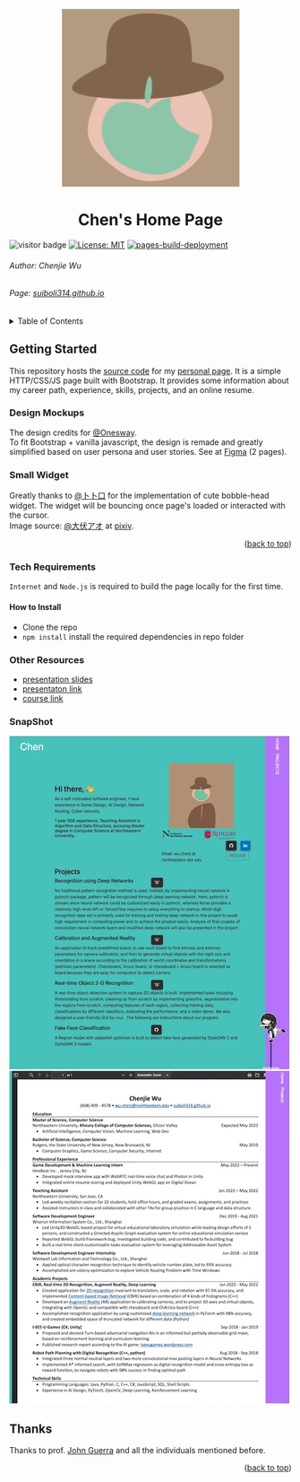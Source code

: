<!-- PROJECT LOGO -->
<a name="readme-top"></a>
<div align="center">
<img src="./docs/assets/images/favicon.png">
<h1 align="center">Chen's Home Page</h1>
</div>

![visitor badge](https://visitor-badge.glitch.me/badge?page_id=suiboli314.suiboli314.github.io)
[![License: MIT](https://img.shields.io/badge/License-MIT-yellow.svg)](./LICENSE)
[![pages-build-deployment](https://github.com/suiboli314/suiboli314.github.io/actions/workflows/pages/pages-build-deployment/badge.svg)](https://github.com/suiboli314/suiboli314.github.io/actions/workflows/pages/pages-build-deployment)

###### Author: Chenjie Wu

###### Page: [suiboli314.github.io](https://suiboli314.github.io)

<!-- TABLE OF CONTENTS -->
<details>
  <summary>Table of Contents</summary>
  <ul>
    <li><a href="#getting-started">Getting Started</a></li>
    <li><a href="#desgin-mockups">Desgin Mockups</a></li>
    <li><a href="#small-widget">Small Widget</a></li>
    <li><a href="#snapshot">SnapShot</a></li>
    <li><a href="#tech-requirements">Tech Requirements</a></li>
        <ul>
            <li><a href="#how-to-install">How to Instal</a></li>
        </ul>
    <li><a href="#snapshot">SnapShot</a></li>
    <li><a href="#thanks">Thanks</a></li>
  </ul>
</details>

## Getting Started

This repository hosts the [source code](./docs/index.html) for my [personal page](https://suiboli314.github.io).
It is a simple HTTP/CSS/JS page built with Bootstrap.
It provides some information about my career path,
experience, skills, projects, and an online resume.

### Design Mockups

The design credits for [@Onesway](https://www.onesway.design).<br>
To fit Bootstrap + vanilla javascript,
the design is remade and greatly simplified based on user persona and user stories.
See at [Figma](https://www.figma.com/file/uysordBubbygqyatIBVYRN/Untitled?node-id=0%3A1) (2 pages).<br>

### Small Widget

Greatly thanks to [@卜卜口](https://github.com/itorr/sakana) for the implementation of cute bobble-head widget.
The widget will be bouncing once page's loaded or interacted with the cursor.<br>
Image source:  [@大伏アオ](https://twitter.com/blue00f4) at [pixiv](https://pixiv.me/aoiroblue1340).
<p align="right">(<a href="#readme-top">back to top</a>)</p>

### Tech Requirements

`Internet` and `Node.js` is required to build the page locally for the first time.

#### How to Install

- Clone the repo
- `npm install` install the required dependencies in repo folder

### Other Resources
- [presentation slides](./docs/assets/resources/Personal%20Homepage%20Presentation.pdf)
- [presentaton link](https://vimeo.com/754278032)
- [course link](https://johnguerra.co/classes/webDevelopment_fall_2022/)

### SnapShot

![Snapshot of personal homepage](./docs/assets/images/snapshot-homepage.jpeg)
![Snapshot of pdf viewer](./docs/assets/images/snapshoot-pdf-viewer.jpeg)

## Thanks

Thanks to prof. [John Guerra](https://johnguerra.co) and all the individuals mentioned before.<br>

<p align="right">(<a href="#readme-top">back to top</a>)</p>
